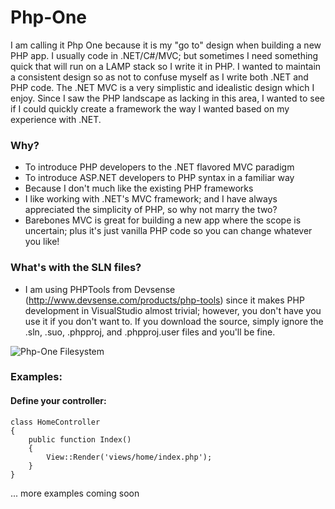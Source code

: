 Php-One
=======

I am calling it Php One because it is my "go to" design when building a new PHP app.  I usually code in .NET/C#/MVC; but sometimes I need something quick that will run on a LAMP stack so I write it in PHP.  I wanted to maintain a consistent design so as not to confuse myself as I write both .NET and PHP code.  The .NET MVC is a very simplistic and idealistic design which I enjoy.  Since I saw the PHP landscape as lacking in this area, I wanted to see if I could quickly create a framework the way I wanted based on my experience with .NET.

### Why?

- To introduce PHP developers to the .NET flavored MVC paradigm
- To introduce ASP.NET developers to PHP syntax in a familiar way
- Because I don't much like the existing PHP frameworks
- I like working with .NET's MVC framework; and I have always appreciated the simplicity of PHP, so why not marry the two?
- Barebones MVC is great for building a new app where the scope is uncertain; plus it's just vanilla PHP code so you can change whatever you like!

### What's with the SLN files?

- I am using PHPTools from Devsense (http://www.devsense.com/products/php-tools) since it makes PHP development in VisualStudio almost trivial; however, you don't have you use it if you don't want to.  If you download the source, simply ignore the .sln, .suo, .phpproj, and .phpproj.user files and you'll be fine.

![Php-One Filesystem](http://i.imgur.com/XPeYnv0.gif "PHP-One Filesystem")

### Examples:

#### Define your controller:

```
class HomeController
{
	public function Index()
	{
		View::Render('views/home/index.php');
	}
}
```
... more examples coming soon
